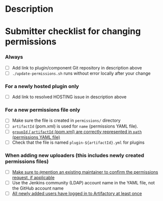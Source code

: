 <!-- This PR template only applies to permission changes. Ignore it for changes to the tool updating permissions in Artifactory -->

# Description

<!-- fill in description here, this will at least be a link to a GitHub repository, and often also links to hosting request, and @mentioning other committers/maintainers as per the checklist below -->

# Submitter checklist for changing permissions

<!--
Make sure to implement all relevant entries (see section headers to when they apply) and mark them as checked (by replacing the space between brackets with an "x"). Remove sections that don't apply, e.g. the second and third when adding a new uploader to an existing permissions file.
-->

### Always

- [ ] Add link to plugin/component Git repository in description above
- [ ] `./update-permissions.sh` runs without error locally after your change

### For a newly hosted plugin only

- [ ] Add link to resolved HOSTING issue in description above

### For a new permissions file only

- [ ] Make sure the file is created in `permissions/` directory
- [ ] `artifactId` (pom.xml) is used for `name` (permissions YAML file).
- [ ] [`groupId` / `artifactId` (pom.xml) are correctly represented in `path` (permissions YAML file)](https://github.com/jenkins-infra/repository-permissions-updater/#managing-permissions)
- [ ] Check that the file is named `plugin-${artifactId}.yml` for plugins

### When adding new uploaders (this includes newly created permissions files)

- [ ] [Make sure to `@`mention an existing maintainer to confirm the permissions request, if applicable](https://github.com/jenkins-infra/repository-permissions-updater/#requesting-permissions)
- [ ] Use the Jenkins community (LDAP) account name in the YAML file, not the GitHub account name
- [ ] [All newly added users have logged in to Artifactory at least once](https://github.com/jenkins-infra/repository-permissions-updater/#requesting-permissions)

